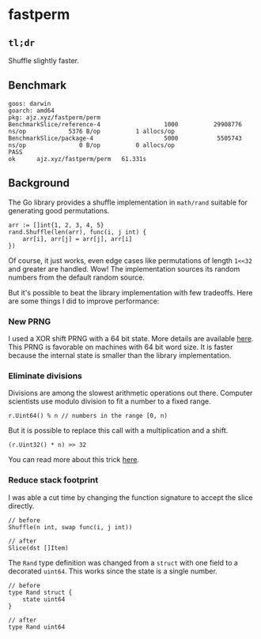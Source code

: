 # fastperm

## `tl;dr`

Shuffle slightly faster.

## Benchmark

```
goos: darwin
goarch: amd64
pkg: ajz.xyz/fastperm/perm
BenchmarkSlice/reference-4                  1000          29908776 ns/op            5376 B/op          1 allocs/op
BenchmarkSlice/package-4                    5000           5505743 ns/op               0 B/op          0 allocs/op
PASS
ok      ajz.xyz/fastperm/perm   61.331s
```

## Background

The Go library provides a shuffle implementation in `math/rand` suitable for generating good permutations.

```golang
arr := []int{1, 2, 3, 4, 5}
rand.Shuffle(len(arr), func(i, j int) {
    arr[i], arr[j] = arr[j], arr[i]
})
```

Of course, it just works, even edge cases like permutations of length `1<<32` and greater are handled. Wow! The implementation sources its random numbers from the default random source.

But it's possible to beat the library implementation with few tradeoffs. Here are some things I did to improve performance:

### New PRNG

I used a XOR shift PRNG with a 64 bit state. More details are available [here](http://vigna.di.unimi.it/ftp/papers/xorshift.pdf). This PRNG is favorable on machines with 64 bit word size. It is faster because the internal state is smaller than the library implementation. 

### Eliminate divisions

Divisions are among the slowest arithmetic operations out there. Computer scientists use modulo division to fit a number to a fixed range.

```golang
r.Uint64() % n // numbers in the range [0, n)
```

But it is possible to replace this call with a multiplication and a shift.

```golang
(r.Uint32() * n) >> 32
```

You can read more about this trick [here](https://lemire.me/blog/2016/06/27/a-fast-alternative-to-the-modulo-reduction/).

### Reduce stack footprint

I was able a cut time by changing the function signature to accept the slice directly.

```golang
// before
Shuffle(n int, swap func(i, j int))

// after
Slice(dst []Item)
```

The `Rand` type definition was changed from a `struct` with one field to a decorated `uint64`. This works since the state is a single number.

```golang
// before
type Rand struct {
    state uint64
}

// after
type Rand uint64
```
